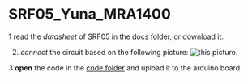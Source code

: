 # SRF05_Yuna_MRA1400
1  read the _datasheet_ of SRF05 in the [docs folder](https://github.com/yuna478/SRF05_Yuna_MRA1400/tree/main/docs), or [download](
https://www.javanelec.com/CustomAjax/GetAppDocument/e940bcf4-3f04-4df6-8606-db191661dd7f?type=1&inlineName=True) it. 


2. _connect_ the circuit based on the following picture: ![this picture](https://hacksterio.s3.amazonaws.com/uploads/attachments/327677/board_small_2Xf0pO8kBs.png).

3  **open** the code in the [code folder](https://github.com/yuna478/SRF05_Yuna_MRA1400/tree/main/code) and upload it to the arduino board
